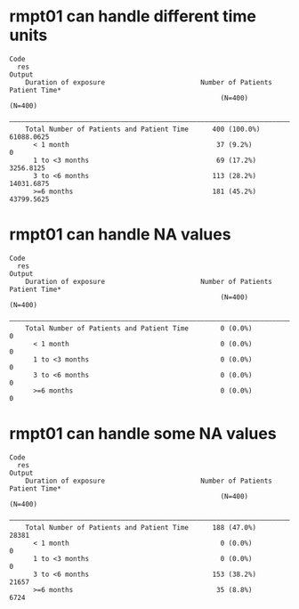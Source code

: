 # rmpt01 can handle different time units

    Code
      res
    Output
        Duration of exposure                        Number of Patients   Patient Time*
                                                         (N=400)            (N=400)   
        ——————————————————————————————————————————————————————————————————————————————
        Total Number of Patients and Patient Time      400 (100.0%)       61088.0625  
          < 1 month                                     37 (9.2%)              0      
          1 to <3 months                                69 (17.2%)         3256.8125  
          3 to <6 months                               113 (28.2%)        14031.6875  
          >=6 months                                   181 (45.2%)        43799.5625  

# rmpt01 can handle NA values

    Code
      res
    Output
        Duration of exposure                        Number of Patients   Patient Time*
                                                         (N=400)            (N=400)   
        ——————————————————————————————————————————————————————————————————————————————
        Total Number of Patients and Patient Time        0 (0.0%)              0      
          < 1 month                                      0 (0.0%)              0      
          1 to <3 months                                 0 (0.0%)              0      
          3 to <6 months                                 0 (0.0%)              0      
          >=6 months                                     0 (0.0%)              0      

# rmpt01 can handle some NA values

    Code
      res
    Output
        Duration of exposure                        Number of Patients   Patient Time*
                                                         (N=400)            (N=400)   
        ——————————————————————————————————————————————————————————————————————————————
        Total Number of Patients and Patient Time      188 (47.0%)           28381    
          < 1 month                                      0 (0.0%)              0      
          1 to <3 months                                 0 (0.0%)              0      
          3 to <6 months                               153 (38.2%)           21657    
          >=6 months                                    35 (8.8%)            6724     

